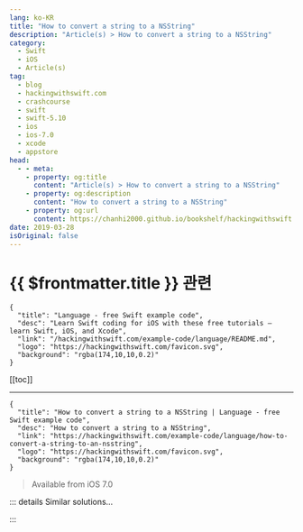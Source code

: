 ```yaml
---
lang: ko-KR
title: "How to convert a string to a NSString"
description: "Article(s) > How to convert a string to a NSString"
category:
  - Swift
  - iOS
  - Article(s)
tag: 
  - blog
  - hackingwithswift.com
  - crashcourse
  - swift
  - swift-5.10
  - ios
  - ios-7.0
  - xcode
  - appstore
head:
  - - meta:
    - property: og:title
      content: "Article(s) > How to convert a string to a NSString"
    - property: og:description
      content: "How to convert a string to a NSString"
    - property: og:url
      content: https://chanhi2000.github.io/bookshelf/hackingwithswift.com/example-code/language/how-to-convert-a-string-to-an-nsstring.html
date: 2019-03-28
isOriginal: false
---
```


# {{ $frontmatter.title }} 관련

```component VPCard
{
  "title": "Language - free Swift example code",
  "desc": "Learn Swift coding for iOS with these free tutorials – learn Swift, iOS, and Xcode",
  "link": "/hackingwithswift.com/example-code/language/README.md",
  "logo": "https://hackingwithswift.com/favicon.svg",
  "background": "rgba(174,10,10,0.2)"
}
```

[[toc]]

---

```component VPCard
{
  "title": "How to convert a string to a NSString | Language - free Swift example code",
  "desc": "How to convert a string to a NSString",
  "link": "https://hackingwithswift.com/example-code/language/how-to-convert-a-string-to-an-nsstring",
  "logo": "https://hackingwithswift.com/favicon.svg",
  "background": "rgba(174,10,10,0.2)"
}
```

> Available from iOS 7.0

<!-- TODO: 작성 -->

<!-- 
When Swift originally launched, NSString (older iOS strings) and native Swift strings were completely interchangeable, as were NSArray and Swift arrays, plus NSDictionary and Swift dictionaries. This got changed in Swift 1.2 so that you need to explicitly cast between these data types, and this remains the same in Swift today.

So, to cast between Swift strings and NSString, you need to do a simple typecast like this:

```swift
let str = "Hello"
let otherStr = str as NSString
```

Note that you don't need to force the typecast because the two data types are still interoperable.

-->

::: details Similar solutions…

<!--
/example-code/system/how-to-convert-dates-and-times-to-a-string-using-dateformatter">How to convert dates and times to a string using DateFormatter 
/example-code/language/how-to-convert-data-to-a-string">How to convert Data to a String 
/example-code/uikit/how-to-convert-a-cgpoint-in-one-uiview-to-another-view-using-convert">How to convert a CGPoint in one UIView to another view using convert() 
/example-code/language/how-to-convert-a-string-to-an-int">How to convert a String to an Int 
/example-code/language/how-to-convert-a-string-to-a-float">How to convert a string to a float</a>
-->

:::

